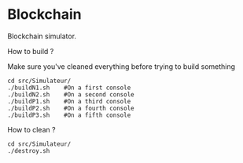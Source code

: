 # Blockchain
Blockchain simulator.

How to build ?

Make sure you've cleaned everything before trying to build something

	cd src/Simulateur/
	./buildN1.sh	#On a first console
	./buildN2.sh	#On a second console
	./buildP1.sh	#On a third console
	./buildP2.sh	#On a fourth console
	./buildP3.sh	#On a fifth console 

How to clean ?

	cd src/Simulateur/
	./destroy.sh
